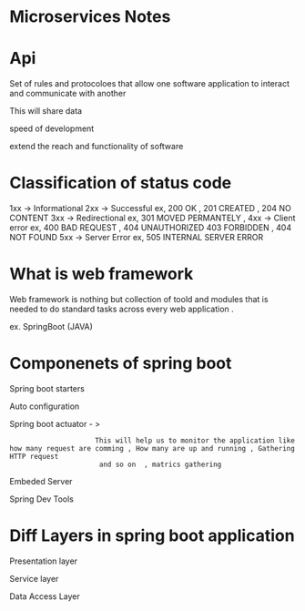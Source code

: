  #             Microservices Notes 
 
 # Api
 
 Set of rules and protocoloes that allow one software application to interact and communicate with another 
 
 This will share data 
 
 speed of development 
 
 extend the reach and functionality of software 
 
 # Classification of status code 
 
 1xx -> Informational
 2xx -> Successful ex, 200 OK , 201 CREATED , 204 NO CONTENT
 3xx -> Redirectional  ex, 301 MOVED PERMANTELY , 
 4xx -> Client error ex, 400 BAD REQUEST , 404 UNAUTHORIZED 403 FORBIDDEN  , 404 NOT FOUND 
 5xx -> Server Error ex, 505 INTERNAL SERVER ERROR 
 
 # What is web framework
 
 Web framework is nothing but collection of toold and modules that is needed to do standard tasks across every web application . 
 
 ex. SpringBoot (JAVA)
 
 # Componenets of spring boot 
 
 Spring boot starters
 
 Auto configuration
 
 Spring boot actuator - > 
                         
                         This will help us to monitor the application like how many request are comming , How many are up and running , Gathering HTTP request 
                          and so on  , matrics gathering 
 
 Embeded Server
 
 Spring Dev Tools
 
 # Diff Layers in spring boot application 
 
 Presentation layer 
 
 Service layer 
 
 Data Access Layer
 
